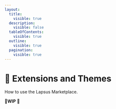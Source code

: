 ```yaml
---
layout:
  title:
    visible: true
  description:
    visible: false
  tableOfContents:
    visible: true
  outline:
    visible: true
  pagination:
    visible: true
---
```


# 🧩 Extensions and Themes

How to use the Lapsus Marketplace.

:construction:**WIP** :construction:
